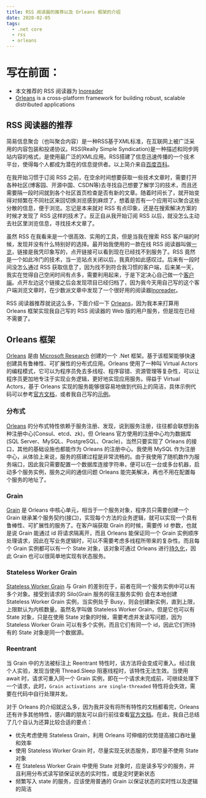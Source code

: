 ```yaml
---
title: RSS 阅读器的推荐以及 Orleans 框架的介绍
date: 2020-02-05
tags:
  - .net core
  - rss
  - orleans
---
```


# 写在前面：
- 本文推荐的 RSS 阅读器为 [Inoreader](https://www.inoreader.com/dashboard)
- [Orleans](https://github.com/dotnet/orleans) is a cross-platform framework for building robust, scalable distributed applications

## RSS 阅读器的推荐

简易信息聚合（也叫聚合内容）是一种RSS基于XML标准，在互联网上被广泛采用的内容包装和投递协议。RSS(Really Simple Syndication)是一种描述和同步网站内容的格式，是使用最广泛的XML应用。RSS搭建了信息迅速传播的一个技术平台，使得每个人都成为潜在的信息提供者。以上简介来自[百度百科](https://baike.baidu.com/item/rss/24470)。

在我开始习惯于订阅 RSS 之前，在空余时间想要获取一些技术文章时，需要打开各种社区(博客园、开源中国、CSDN等)去寻找自己想要了解学习的技术，而且还需要隔一段时间就到各个社区首页检查是否有新的文章。随着时间长了，就开始变得对频繁在不同社区来回切换浏览感到麻烦了，想着是否有一个应用可以聚合这些分散的信息，便于浏览。忘记是本来就对 RSS 有点印象，还是在搜索解决方案的时候才发现了 RSS 这样的技术了。反正自从我开始订阅 RSS 以后，就没怎么主动去社区里浏览信息，寻找技术文章了。

虽然 RSS 在我看来是一个很高效、实用的工具，但是当我在搜索 RSS 客户端的时候，发现并没有什么特别好的选择。最开始我使用的一款在线 RSS 阅读器叫做[一览](www.yilan.io)，链接是我凭印象写的，点开链接可以看到现在已经找不到服务了。RSS 竟然是一个如此冷门的技术，当一览站点关闭以后，我真的如此感叹过。后来有一段时间没怎么通过 RSS 获取信息了，因为找不到符合我习惯的客户端，后来某一天，我实在觉得自己空闲时间有点多，需要利用起来，于是下定决心自己做一个[客户端](https://github.com/venyowong/RssReader)。点开左边这个链接之后会发现项目已经归档了，因为我今天用自己写的这个客户端浏览文章时，在少数派文章中发现了一个很好用的阅读器[Inoreader](https://www.inoreader.com/dashboard)。

RSS 阅读器推荐就说这么多，下面介绍一下 [Orleans](https://github.com/dotnet/orleans)，因为我本来打算用 Orleans 框架实现我自己写的 RSS 阅读器的 Web 版的用户服务，但是现在已经不需要了。

## Orleans 框架

[Orleans](https://github.com/dotnet/orleans) 是由 [Microsoft Research](http://research.microsoft.com/projects/orleans/) 创建的一个 .Net 框架。基于该框架能够快速创建具有鲁棒性、可扩展性的分布式应用。Orleans 使用了一种叫 Virtual Actors 的编程模式，它可以为程序员免去多线程、程序容错、资源管理等复杂性，可以让程序员更加地专注于实现业务逻辑，更好地实现应用服务。得益于 Virtual Actors，基于 Orleans 实现的服务能够很容易地做到代码上的简洁，具体示例代码可以参考[官方文档](http://dotnet.github.io/orleans/Documentation/index.html)，或者我自己写的[示例](https://github.com/venyowong/orleans-silo)。

### 分布式

[Orleans](https://github.com/dotnet/orleans) 的分布式特性依赖于服务注册、发现，说到服务注册，往往都会联想到各种注册中心(Consul、etcd、zk)，但 Orleans 官方使用的注册中心均为数据库(SQL Server、MySQL、PostgreSQL、Oracle)，当然只要实现了 Orleans 的接口，其他的基础设施也都能作为 Orleans 的注册中心。我使用 MySQL 作为注册中心，从体验上来说，服务的搭建过程是非常流畅的。由于我使用了随机数作为服务端口，因此我只需要配置一个数据库连接字符串，便可以在一台或多台机器，启动多个服务实例，服务之间的通信问题 Orleans 能完美解决，再也不用在配置每个服务的地址了。

### Grain

[Grain](http://dotnet.github.io/orleans/Documentation/grains/index.html) 是 Orleans 中核心单元，相当于一个服务对象，程序员只需要创建一个 Grain 继承某个服务契约(接口)，实现每个方法的业务逻辑，就可以实现一个具有鲁棒性、可扩展性的服务了。在客户端获取 Grain 的时候，需要传 id 参数，也就是说 Grain 能通过 id 将请求隔离开，而且 Orleans 能保证同一个 Grain 实例顺序处理请求，因此在写业务逻辑时，可以不需要考虑多线程所带来的复杂性。而且每个 Grain 实例都可以有一个 State 对象，该对象可通过 Orleans 进行[持久化](http://dotnet.github.io/orleans/Documentation/grains/grain_persistence/index.html)，因此 Grain 也可以很简单地实现有状态服务。

### Stateless Worker Grain

[Stateless Worker Grain](http://dotnet.github.io/orleans/Documentation/grains/stateless_worker_grains.html) 与 Grain 的差别在于，前者在同一个服务实例中可以有多个对象。接受到请求的 Silo(Grain 服务的宿主服务实例) 会在本地创建 Stateless Worker Grain 实例，当实例处于 Busy，则会创建新实例，直到上限，上限默认为内核数量。虽然名字叫做 Stateless Worker Grain，但是它也可以有 State 对象，只是在使用 State 对象的时候，需要考虑并发读写问题，因为 Stateless Worker Grain 可以有多个实例，而且它们有同一个 id，因此它们所持有的 State 对象是同一个数据源。

### Reentrant

当 Grain 中的方法被标注上 Reentrant 特性时，该方法将会变成可重入。经过我个人实验，发现当使用 Thread.Sleep 阻塞线程时，该特性无法生效。当使用 await 时，请求可重入同一个 Grain 实例，即在一个请求未完成前，可继续处理下一个请求，此时，`Grain activations are single-threaded` 特性将会失效，需要在代码中自行处理并发。

对于 Orleans 的介绍就这么多，因为我并没有将所有特性的文档都看完，Orleans 还有许多其他特性，感兴趣的朋友可以自行前往查看[官方文档](http://dotnet.github.io/orleans/Documentation/index.html)。在此，我自己总结了几个自认为还算比较合适的要点：
- 优先考虑使用 Stateless Grain，利用 Orleans 可伸缩的优势提高接口吞吐量和效率
- 使用 Stateless Worker Grain 时，尽量实现无状态服务，即尽量不使用 State 对象
- 在 Stateless Worker Grain 中使用 State 对象时，应是读多写少的服务，并且利用分布式读写锁保证状态的实时性，或是定时更新状态
- 频繁写入 state 的服务，应该使用普通的 Grain 以保证状态的实时性以及逻辑的简洁
